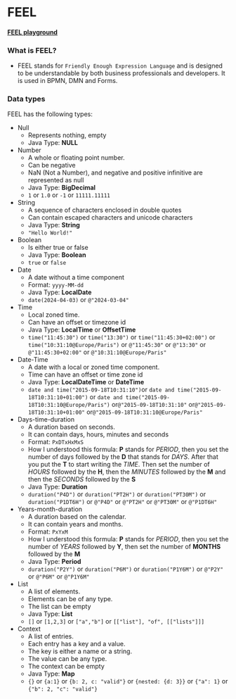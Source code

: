 # FEEL

#### [FEEL playground](https://camunda.github.io/feel-scala/docs/playground/)

### What is FEEL?
 - FEEL stands for ``Friendly Enough Expression Language`` and is designed to be understandable by both business professionals 
 and developers. It is used in BPMN, DMN and Forms.

### Data types
FEEL has the following types:

- Null
  - Represents nothing, empty
  - Java Type: **NULL**
- Number
  - A whole or floating point number. 
  - Can be  negative
  - NaN (Not a Number), and negative and positive infinitive are represented as null
  - Java Type: **BigDecimal**
  - ``1`` or ``1.0`` or ``-1`` or ``11111.11111``
- String
  - A sequence of characters enclosed in double quotes
  - Can contain escaped characters and unicode characters
  - Java Type: **String**
  - ``"Hello World!"``
- Boolean
  - Is either true or false
  - Java Type: **Boolean**
  - ``true`` or ``false``
- Date
  - A date without a time component
  - Format: ``yyyy-MM-dd``
  - Java Type: **LocalDate**
  - ``date(2024-04-03)`` or ``@"2024-03-04"``
- Time
  - Local zoned time. 
  - Can have an offset or timezone id
  - Java Type: **LocalTime** or **OffsetTime**
  - ``time("11:45:30")`` or ``time("13:30")`` or ``time("11:45:30+02:00")`` or ``time("10:31:10@Europe/Paris")`` or 
  ``@"11:45:30"`` or ``@"13:30"`` or ``@"11:45:30+02:00"`` or ``@"10:31:10@Europe/Paris"``
- Date-Time
  - A date with a local or zoned time component. 
  - Time can have an offset or time zone id
  - Java Type: **LocalDateTime** or **DateTime**
  - ``date and time("2015-09-18T10:31:10")``or ``date and time("2015-09-18T10:31:10+01:00")`` or ``date and time("2015-09-18T10:31:10@Europe/Paris")`` or``@"2015-09-18T10:31:10"`` or``@"2015-09-18T10:31:10+01:00"`` or``@"2015-09-18T10:31:10@Europe/Paris"``
- Days-time-duration
  - A duration based on seconds. 
  - It can contain days, hours, minutes and seconds
  - Format: ``PxDTxHxMxS`` 
  -  How I understood this formula: **P** stands for *PERIOD*, then you set the number of days followed by the **D** that stands for *DAYS*. 
After that you put the **T** to start writing the *TIME*. Then set the number of *HOURS* followed by the **H**, then the *MINUTES* followed by the **M** 
and then the *SECONDS* followed by the **S**
  - Java Type: **Duration**
  - ``duration("P4D")`` or ``duration("PT2H")`` or ``duration("PT30M")`` or ``duration("P1DT6H")`` or ``@"P4D"`` or ``@"PT2H"`` or ``@"PT30M"`` or ``@"P1DT6H"`` 
- Years-month-duration
  - A duration based on the calendar. 
  - It can contain years and months.
  - Format: ``PxYxM``
  - How I understood this formula: **P** stands for *PERIOD*, then you set the number of *YEARS* followed by **Y**, 
then set the number of **MONTHS** followed by the **M**
  - Java Type: **Period**
  - ``duration("P2Y")`` or ``duration("P6M")`` or ``duration("P1Y6M")`` or ``@"P2Y"`` or ``@"P6M"`` or ``@"P1Y6M"`` 
- List
  - A list of elements. 
  - Elements can be of any type. 
  - The list can be empty
  - Java Type: **List**
  - ``[]`` or ``[1,2,3]`` or ``["a","b"]`` or ``[["list"], "of", [["lists"]]]`` 
- Context
  - A list of entries. 
  - Each entry has a key and a value. 
  - The key is either a name or a string. 
  - The value can be any type. 
  - The context can be empty
  - Java Type: **Map**
  - ``{}`` or ``{a:1}`` or ``{b: 2, c: "valid"}`` or ``{nested: {d: 3}}`` or ``{"a": 1}`` or ``{"b": 2, "c": "valid"}``